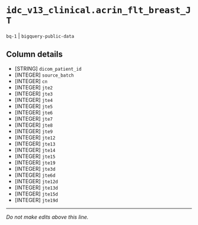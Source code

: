 # `idc_v13_clinical.acrin_flt_breast_JT`
`bq-1` | `bigquery-public-data`

## Column details
* [STRING]    `dicom_patient_id`
* [INTEGER]   `source_batch`
* [INTEGER]   `cn`
* [INTEGER]   `jte2`
* [INTEGER]   `jte3`
* [INTEGER]   `jte4`
* [INTEGER]   `jte5`
* [INTEGER]   `jte6`
* [INTEGER]   `jte7`
* [INTEGER]   `jte8`
* [INTEGER]   `jte9`
* [INTEGER]   `jte12`
* [INTEGER]   `jte13`
* [INTEGER]   `jte14`
* [INTEGER]   `jte15`
* [INTEGER]   `jte19`
* [INTEGER]   `jte3d`
* [INTEGER]   `jte6d`
* [INTEGER]   `jte12d`
* [INTEGER]   `jte13d`
* [INTEGER]   `jte15d`
* [INTEGER]   `jte19d`

-------------------------------------------------------------------------------
*Do not make edits above this line.*
